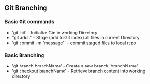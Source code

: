 ## Git Branching

### Basic Git commands
* 'git init' - Initialize Gin in working Directory
* "git add ." - Stage (add to Git index) all files in current Directory
* 'git commit -m "message"' - commit staged files to local repo  

### Basic Branching
* 'git branch branchName' - Create a new branch 'branchName'
* 'git checkout branchName' - Retrieve branch content into working directory

